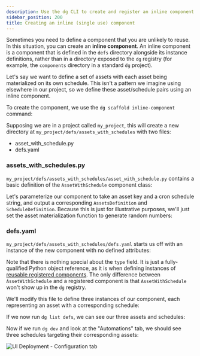 ```yaml
---
description: Use the dg CLI to create and register an inline component for single use.
sidebar_position: 200
title: Creating an inline (single use) component
---
```


Sometimes you need to define a component that you are unlikely to
reuse. In this situation, you can create an **inline component**. An inline
component is a component that is defined in the `defs` directory alongside
its instance definitions, rather than in a directory exposed to the `dg` registry
(for example, the `components` directory in a standard `dg` project).

Let's say we want to define a set of assets with each asset being materialized
on its own schedule. This isn't a pattern we imagine
using elsewhere in our project, so we define these asset/schedule pairs using
an inline component.

To create the component, we use the `dg scaffold inline-component` command:

<CliInvocationExample
    path="docs_snippets/docs_snippets/guides/components/creating-an-inline-component/generated/1-dg-scaffold-defs-inline-component.txt"
/>

Supposing we are in a project called `my_project`, this will create a new
directory at `my_project/defs/assets_with_schedules` with two files:
* asset_with_schedule.py
* defs.yaml

### assets_with_schedules.py

`my_project/defs/assets_with_schedules/asset_with_schedule.py` contains a basic
definition of the `AssetWithSchedule` component class:

<CodeExample
  path="docs_snippets/docs_snippets/guides/components/creating-an-inline-component/generated/2-asset-with-schedule-init.py"
  language="python"
  title="src/my_project/defs/assets_with_schedules/asset_with_schedule.py"
/>

Let's parameterize our component to take an asset key and a cron schedule
string, and output a corresponding `AssetsDefinition` and `ScheduleDefinition`.
Because this is just for illustrative purposes, we'll just set the asset materialization function
to generate random numbers:

<CodeExample
  path="docs_snippets/docs_snippets/guides/components/creating-an-inline-component/asset-with-schedule-final.py"
  language="python"
  title="src/my_project/defs/assets_with_schedules/asset_with_schedule.py"
/>


### defs.yaml

`my_project/defs/assets_with_schedules/defs.yaml` starts us off with an instance of the new
component with no defined attributes:

<CodeExample
  path="docs_snippets/docs_snippets/guides/components/creating-an-inline-component/generated/3-assets-with-schedules-defs-init.yaml"
  language="yaml"
  title="src/my_project/defs/assets_with_schedules/defs.yaml"
/>


Note that there is nothing special about the `type` field. It is just a
fully-qualified Python object reference, as it is when defining instances of
[reusable registered components](/guides/build/components/creating-new-components/creating-and-registering-a-component). The only difference between `AssetWithSchedule` and a
registered component is that `AssetWithSchedule` won't show up in the `dg`
registry.

We'll modify this file to define three instances of our component, each
representing an asset with a corresponding schedule:

<CodeExample
  path="docs_snippets/docs_snippets/guides/components/creating-an-inline-component/assets-with-schedules-defs-final.yaml"
  language="yaml"
  title="src/my_project/defs/assets_with_schedules/defs.yaml"
/>

If we now run `dg list defs`, we can see our three assets and schedules:

<CliInvocationExample path="docs_snippets/docs_snippets/guides/components/creating-an-inline-component/generated/4-dg-list-defs.txt" />

Now if we run `dg dev` and look at the "Automations" tab, we should see three schedules targeting their corresponding assets:

![UI Deployment - Configuration tab](/images/guides/build/projects-and-components/components/inline-component-schedules.png)
